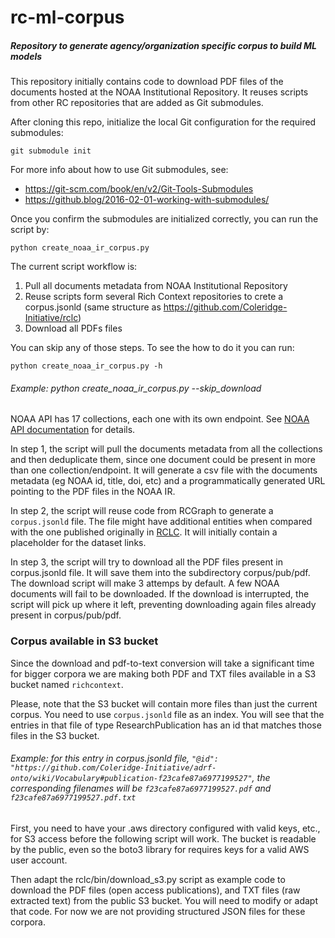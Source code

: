 # rc-ml-corpus
##### Repository to generate agency/organization specific corpus to build ML models


This repository initially contains code to download PDF files of the documents hosted at the NOAA Institutional Repository. It reuses scripts from other RC repositories that are added as Git submodules.


After cloning this repo, initialize the local Git configuration for the required submodules:

```
git submodule init
```

For more info about how to use Git submodules, see:

  - <https://git-scm.com/book/en/v2/Git-Tools-Submodules>
  - <https://github.blog/2016-02-01-working-with-submodules/> 

Once you confirm the submodules are initialized correctly, you can run the script by:
```
python create_noaa_ir_corpus.py 
```

The current script workflow is:
1. Pull all documents metadata from NOAA Institutional Repository
2. Reuse scripts form several Rich Context repositories to crete a corpus.jsonld (same structure as <https://github.com/Coleridge-Initiative/rclc>) 
3. Download all PDFs files

You can skip any of those steps. To see the how to do it you can run:

```
python create_noaa_ir_corpus.py -h
```

###### Example: python create_noaa_ir_corpus.py --skip_download

 NOAA API has 17 collections, each one with its own endpoint. See [NOAA API documentation](https://github.com/NOAA-Central-Library-NCL/NOAA_IR) for details.
 
 In step 1, the script will pull the documents metadata from all the collections and then deduplicate them, since one document could be present in more than one collection/endpoint. It will generate a csv file with the documents metadata (eg NOAA id, title, doi, etc) and a programmatically generated URL pointing to the PDF files in the NOAA IR.
 
 In step 2, the script will reuse code from RCGraph to generate a `corpus.jsonld` file. The file might have additional entities when compared with the one published originally in 
[RCLC](https://github.com/Coleridge-Initiative/rclc). It will initially contain a placeholder for the dataset links.

In step 3, the script will try to download all the PDF files present in corpus.jsonld file. It will save them into the subdirectory corpus/pub/pdf. The download script will make 3 attemps by default. A few NOAA documents will fail to be downloaded. If the download is interrupted, the script will pick up where it left, preventing downloading again files already present in corpus/pub/pdf.

### Corpus available in S3 bucket

Since the download and pdf-to-text conversion will take a significant time for bigger corpora we are making both PDF and TXT files available in a S3 bucket named `richcontext`.

Please, note that the S3 bucket will contain more files than just the current corpus. You need to use `corpus.jsonld` file as an index. You will see that the entries in that file of type ResearchPublication has an id that matches those files in the S3 bucket.

###### Example: for this entry in corpus.jsonld file, `"@id": "https://github.com/Coleridge-Initiative/adrf-onto/wiki/Vocabulary#publication-f23cafe87a6977199527"`, the corresponding filenames will be `f23cafe87a6977199527.pdf` and `f23cafe87a6977199527.pdf.txt` 

First, you need to have your .aws directory configured with valid keys, etc., for S3 access before the following script will work. The bucket is readable by the public, even so the boto3 library for requires keys for a valid AWS user account.

Then adapt the rclc/bin/download_s3.py script as example code to download the PDF files (open access publications), and TXT files (raw extracted text) from the public S3 bucket. You will need to modify or adapt that code. For now we are not providing structured JSON files for these corpora.

